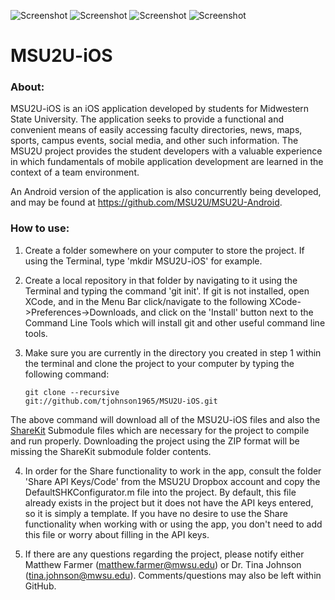 ![Screenshot](https://raw.github.com/tjohnson1965/MSU2U-iOS/master/screenshot/twitter.png)
![Screenshot](https://raw.github.com/tjohnson1965/MSU2U-iOS/master/screenshot/map.png)
![Screenshot](https://raw.github.com/tjohnson1965/MSU2U-iOS/master/screenshot/directory.png)
![Screenshot](https://raw.github.com/tjohnson1965/MSU2U-iOS/master/screenshot/eventDetail.png)
<h1>MSU2U-iOS</h1>

<h3>About:</h3>

MSU2U-iOS is an iOS application developed by students for Midwestern State University. The application seeks to provide a functional and convenient means of easily accessing faculty directories, news, maps, sports, campus events, social media, and other such information. The MSU2U project provides the student developers with a valuable experience in which fundamentals of mobile application development are learned in the context of a team environment.

An Android version of the application is also concurrently being developed, and may be found at https://github.com/MSU2U/MSU2U-Android.

<h3>How to use:</h3>

1. Create a folder somewhere on your computer to store the project. If using the Terminal, type 'mkdir MSU2U-iOS' for example.
2. Create a local repository in that folder by navigating to it using the Terminal and typing the command 'git init'. If git is not installed, open XCode, and in the Menu Bar click/navigate to the following XCode->Preferences->Downloads, and click on the 'Install' button next to the Command Line Tools which will install git and other useful command line tools.
3. Make sure you are currently in the directory you created in step 1 within the terminal and clone the project to your computer by typing the following command:<br/>

    <code>git clone --recursive git://github.com/tjohnson1965/MSU2U-iOS.git</code>

The above command will download all of the MSU2U-iOS files and also the <a href="https://github.com/ShareKit/ShareKit">ShareKit</a> Submodule files which are necessary for the project to compile and run properly. Downloading the project using the ZIP format will be missing the ShareKit submodule folder contents.

4. In order for the Share functionality to work in the app, consult the folder 'Share API Keys/Code' from the MSU2U Dropbox account and copy the DefaultSHKConfigurator.m file into the project. By default, this file already exists in the project but it does not have the API keys entered, so it is simply a template. If you have no desire to use the Share functionality when working with or using the app, you don't need to add this file or worry about filling in the API keys.

5. If there are any questions regarding the project, please notify either Matthew Farmer (matthew.farmer@mwsu.edu) or Dr. Tina Johnson (tina.johnson@mwsu.edu). Comments/questions may also be left within GitHub.
